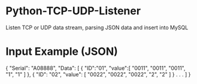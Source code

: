 # Python-TCP-UDP-Listener
Listen TCP or UDP  data stream, parsing JSON data and insert into MySQL


# Input Example (JSON)
{
  "Serial": "A08888",
  "Data": [
    {
      "ID":"01",
      "value":[
        "0011",
        "0011",
        "0011",
        "1",
        "1"
      ]
    },
    {
      "ID": "02",
      "value": [
        "0022",
        "0022",
        "0022",
        "2",
        "2"
      ]
    }
    .
    .
    .
  ]
}


